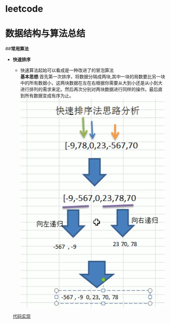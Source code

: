 # leetcode
数据结构与算法总结
===========

##__常用算法__
* __快速排序__  
	* 快速算法起始可以看成是一种改进了的冒泡算法  
	__基本思想__:首先第一次排序，将数据分隔成两块,其中一块的局数要比另一块中的所有数据小，这两块数据在左在右根据你需要从大到小还是从小到大进行排列的需求来定。然后再次分别对两块数据进行同样的操作。最后直到所有数据变成有序为止。     
![快速排序图例](https://github.com/lijiasheng12333/leetcode/blob/main/pic/quickSort.png)

	[代码实现](https://github.com/lijiasheng12333/leetcode/tree/main/src/quickSort)



